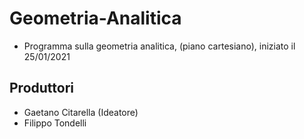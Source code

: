 # Geometria-Analitica
- Programma sulla geometria analitica, (piano cartesiano), iniziato il 25/01/2021
## Produttori
- Gaetano Citarella (Ideatore)
- Filippo Tondelli
